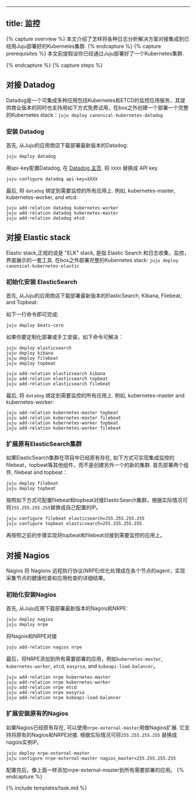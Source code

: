 <!--
---
title: Monitoring
---
-->
---
title: 监控
---
<!--
{% capture overview %}
This page shows how to connect various logging solutions to a Juju deployed cluster.
{% endcapture %}
{% capture prerequisites %}
This page assumes you have a working Juju deployed cluster.
{% endcapture %}
-->
{% capture overview %}
本文介绍了怎样将各种日志分析解决方案对接集成到已经用Juju部署好的Kubernetes集群.
{% endcapture %}
{% capture prerequisites %}
本文前提假设你已经通过Juju部署好了一个Kubernetes集群.

<!--
{% endcapture %}
{% capture steps %}
## Connecting Datadog

Datadog is a SaaS offering which includes support for a range of integrations, including Kubernetes and ETCD. While the solution is SAAS/Commercial, they include a Free tier which is supported with the following method. To deploy a full Kubernetes stack with Datadog out of the box, do: `juju deploy canonical-kubernetes-datadog`
-->
{% endcapture %}
{% capture steps %}
## 对接 Datadog

Datadog是一个可集成多种应用包括Kubernetes和ETCD的监控应用服务，其提供商业版本的同时也支持用如下方式免费试用，在box之外创建一个部署一个完整的Kubernetes stack：`juju deploy canonical-kubernetes-datadog`

<!--
### Installation of Datadog

To start, deploy the latest version Datadog from the Charm Store:
-->
### 安装 Datadog

首先, 从Juju的应用商店下载部署最新版本的Datadog:

```
juju deploy datadog
```

<!--
Configure Datadog with your api-key, found in the [Datadog dashboard](). Replace `XXXX` with your API key.
-->
用api-key配置Datadog, 在 [Datadog 主页](). 将 `XXXX` 替换成 API key.

```
juju configure datadog api-key=XXXX
```

<!--
Finally, attach `datadog` to all applications you wish to monitor. For example, kubernetes-master, kubernetes-worker, and etcd:
-->
最后, 将 `datadog` 绑定到需要监控的所有应用上. 例如, kubernetes-master, kubernetes-worker, and etcd:

```
juju add-relation datadog kubernetes-worker
juju add-relation datadog kubernetes-master
juju add-relation datadog etcd
```

<!--
## Connecting Elastic stack

The Elastic stack, formally "ELK" stack, refers to Elastic Search and the suite of tools to facilitate log aggregation, monitoring, and dashboarding. To deploy a full Kubernetes stack with elastic out of the box, do: `juju deploy canonical-kubernetes-elastic`

### New install of ElasticSearch

To start, deploy the latest version of ElasticSearch, Kibana, Filebeat, and Topbeat from the Charm Store:

This can be done in one command as:
-->
## 对接 Elastic stack

Elastic stack,正规的说是 "ELK" stack, 是指 Elastic Search 和日志收集，监控，界面展示的一套工具. 在box之外部署完整的Kubernetes stack: `juju deploy canonical-kubernetes-elastic`

### 初始化安装 ElasticSearch

首先, 从Juju的应用商店下载部署最新版本的ElasticSearch, Kibana, Filebeat, and Topbeat:

如下一行命令即可完成:

```
juju deploy beats-core
```

<!--
However, if you wish to customize the deployment, or proceed manually, the following commands can be issued:
-->
如果你要定制化部署或手工安装，如下命令可解决：

```
juju deploy elasticsearch
juju deploy kibana
juju deploy filebeat
juju deploy topbeat

juju add-relation elasticsearch kibana
juju add-relation elasticsearch topbeat
juju add-relation elasticsearch filebeat
```

<!--
Finally, connect filebeat and topbeat to all applications you wish to monitor. For example, kubernetes-master and kubernetes-worker:
-->
最后, 将 `datadog` 绑定到需要监控的所有应用上. 例如, kubernetes-master and kubernetes-worker:

```
juju add-relation kubernetes-master topbeat
juju add-relation kubernetes-master filebeat
juju add-relation kubernetes-worker topbeat
juju add-relation kubernetes-worker filebeat
```

<!--
### Existing ElasticSearch cluster

In the event an ElasticSearch cluster already exists, the following can be used to connect and leverage it instead of creating a new, separate, cluster. First deploy the two beats, filebeat and topbeat
-->
### 扩展原有ElasticSearch集群

如果ElasticSearch集群在项目中已经原有存在, 如下方式可实现集成监控的filebeat，topbeat等其他组件，而不是创建另外一个的新的集群. 首先部署两个组件, filebeat and topbeat：

```
juju deploy filebeat
juju deploy topbeat
```

<!--
Configure both filebeat and topbeat to connect to your ElasticSearch cluster, replacing `255.255.255.255` with the IP address in your setup.
-->
按照如下方式可配置filebeat和topbeat对接ElasticSearch集群，根据实际情况可将`255.255.255.255`替换成自己配置的IP。
```
juju configure filebeat elasticsearch=255.255.255.255
juju configure topbeat elasticsearch=255.255.255.255
```

<!--
Follow the above instructions on connect topbeat and filebeat to the applications you wish to monitor.
-->
再按照之前的步骤实现将topbeat和filebeat对接到需要监控的应用上。

<!--
## Connecting Nagios

Nagios utilizes the Nagions Remote Execution Protocol (NRPE) as an agent on each node to derive machine level details of the health and applications.

### New install of Nagios

To start, deploy the latest version of the Nagios and NRPE charms from the store:
-->
## 对接 Nagios

Nagios 将 Nagions 远程执行协议(NRPE)优化处理成在各个节点的agent，实现采集节点的健康检查和应用检查的详细结果。

<!--
### New install of Nagios

To start, deploy the latest version of the Nagios and NRPE charms from the store:
-->
### 初始化安装Nagios

首先, 从Juju应用下载部署最新版本的Nagois和NRPE:

```
juju deploy nagios
juju deploy nrpe
```

<!--
Connect Nagios to NRPE
-->
将Nagois和NRPE对接

```
juju add-relation nagios nrpe
```

<!--
Finally, add NRPE to all applications deployed that you wish to monitor, for example `kubernetes-master`, `kubernetes-worker`, `etcd`, `easyrsa`, and `kubeapi-load-balancer`.
-->
最后，将NRPE添加到所有需要部署的应用，例如`kubernetes-master`, `kubernetes-worker`, `etcd`, `easyrsa`, and `kubeapi-load-balancer`。

```
juju add-relation nrpe kubernetes-master
juju add-relation nrpe kubernetes-worker
juju add-relation nrpe etcd
juju add-relation nrpe easyrsa
juju add-relation nrpe kubeapi-load-balancer
```

<!--
### Existing install of Nagios

If you already have an existing Nagios installation, the `nrpe-external-master` charm can be used instead. This will allow you to supply configuration options that map your existing external Nagios installation to NRPE. Replace `255.255.255.255` with the IP address of the nagios instance.
-->
### 扩展安装原有的Nagios

如果Nagios已经原有存在, 可以使用`nrpe-external-master`用做Nagios扩展. 它支持将原有的Nagios和NRPE对接.  根据实际情况可将`255.255.255.255` 替换成nagois实例IP。

```
juju deploy nrpe-external-master
juju configure nrpe-external-master nagios_master=255.255.255.255
```
<!--
Once configured, connect nrpe-external-master as outlined above.
-->
配置完后，像上面一样添加nrpe-external-master到所有需要部署的应用。
{% endcapture %}

{% include templates/task.md %}